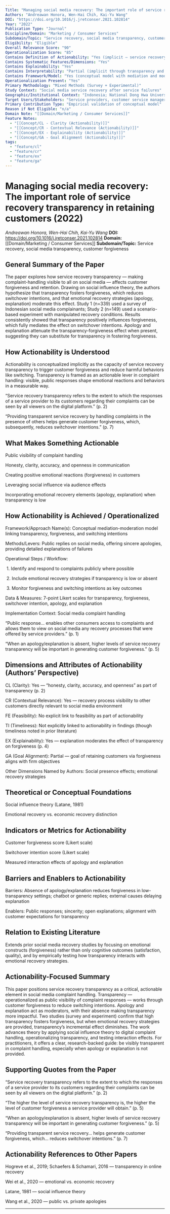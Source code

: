 ```yaml
---
Title: "Managing social media recovery: The important role of service recovery transparency in retaining customers"
Authors: "Andreawan Honora, Wen-Hai Chih, Kai-Yu Wang"
DOI: "https://doi.org/10.1016/j.jretconser.2021.102814"
Year: "2022"
Publication Type: "Journal"
Discipline/Domain: "Marketing / Consumer Services"
Subdomain/Topic: "Service recovery, social media transparency, customer forgiveness"
Eligibility: "Eligible"
Overall Relevance Score: "90"
Operationalization Score: "85"
Contains Definition of Actionability: "Yes (implicit — service recovery transparency is treated as actionable through defined mechanisms)"
Contains Systematic Features/Dimensions: "Yes"
Contains Explainability: "Yes"
Contains Interpretability: "Partial (implicit through transparency and clarity concepts)"
Contains Framework/Model: "Yes (conceptual model with mediation and moderation)"
Operationalization Present: "Yes"
Primary Methodology: "Mixed Methods (Survey + Experimental)"
Study Context: "Social media service recovery after service failures"
Geographic/Institutional Context: "Indonesia; National Dong Hwa University; Brock University"
Target Users/Stakeholders: "Service providers, customer service managers, social media teams"
Primary Contribution Type: "Empirical validation of conceptual model"
Reason if Not Eligible: "n/a"
Domain Note: "[[Domain/Marketing / Consumer Services]]"
Feature Notes:
  - "[[Concept/CL - Clarity (Actionability)]]"
  - "[[Concept/CR - Contextual Relevance (Actionability)]]"
  - "[[Concept/EX - Explainability (Actionability)]]"
  - "[[Concept/GA - Goal Alignment (Actionability)]]"
tags:
  - "feature/cl"
  - "feature/cr"
  - "feature/ex"
  - "feature/ga"
---
```

# Managing social media recovery: The important role of service recovery transparency in retaining customers (2022)
*Andreawan Honora, Wen-Hai Chih, Kai-Yu Wang*
**DOI:** https://doi.org/10.1016/j.jretconser.2021.102814
**Domain:** [[Domain/Marketing / Consumer Services]]
**Subdomain/Topic:** Service recovery, social media transparency, customer forgiveness

## General Summary of the Paper
The paper explores how service recovery transparency — making complaint-handling visible to all on social media — affects customer forgiveness and retention. Drawing on social influence theory, the authors hypothesize that transparency fosters forgiveness, which reduces switchover intentions, and that emotional recovery strategies (apology, explanation) moderate this effect. Study 1 (n=339) used a survey of Indonesian social media complainants; Study 2 (n=149) used a scenario-based experiment with manipulated recovery conditions. Results consistently showed that transparency positively influences forgiveness, which fully mediates the effect on switchover intentions. Apology and explanation attenuate the transparency-forgiveness effect when present, suggesting they can substitute for transparency in fostering forgiveness.

## How Actionability is Understood
Actionability is conceptualized implicitly as the capacity of service recovery transparency to trigger customer forgiveness and reduce harmful behaviors like switching. Transparency is framed as an actionable lever in complaint handling: visible, public responses shape emotional reactions and behaviors in a measurable way.

  
“Service recovery transparency refers to the extent to which the responses of a service provider to its customers regarding their complaints can be seen by all viewers on the digital platform.” (p. 2)  

  
“Providing transparent service recovery by handling complaints in the presence of others helps generate customer forgiveness, which, subsequently, reduces switchover intentions.” (p. 7)

## What Makes Something Actionable
Public visibility of complaint handling

Honesty, clarity, accuracy, and openness in communication

Creating positive emotional reactions (forgiveness) in customers

Leveraging social influence via audience effects

Incorporating emotional recovery elements (apology, explanation) when transparency is low

## How Actionability is Achieved / Operationalized
Framework/Approach Name(s): Conceptual mediation-moderation model linking transparency, forgiveness, and switching intentions  

Methods/Levers: Public replies on social media, offering sincere apologies, providing detailed explanations of failures  

Operational Steps / Workflow:  

 1. Identify and respond to complaints publicly where possible  

 2. Include emotional recovery strategies if transparency is low or absent  

 3. Monitor forgiveness and switching intentions as key outcomes  

Data &amp; Measures: 7-point Likert scales for transparency, forgiveness, switchover intention, apology, and explanation  

Implementation Context: Social media complaint handling  

  
“Public response… enables other consumers access to complaints and allows them to view on social media any recovery processes that were offered by service providers.” (p. 1)  

  
“When an apology/explanation is absent, higher levels of service recovery transparency will be important in generating customer forgiveness.” (p. 5)

## Dimensions and Attributes of Actionability (Authors’ Perspective)
CL (Clarity): Yes — “honesty, clarity, accuracy, and openness” as part of transparency (p. 2)  

CR (Contextual Relevance): Yes — recovery process visibility to other customers directly relevant to social media environment  

FE (Feasibility): No explicit link to feasibility as part of actionability  

TI (Timeliness): Not explicitly linked to actionability in findings (though timeliness noted in prior literature)  

EX (Explainability): Yes — explanation moderates the effect of transparency on forgiveness (p. 4)  

GA (Goal Alignment): Partial — goal of retaining customers via forgiveness aligns with firm objectives  

Other Dimensions Named by Authors: Social presence effects; emotional recovery strategies

## Theoretical or Conceptual Foundations
Social influence theory (Latane, 1981)  

Emotional recovery vs. economic recovery distinction

## Indicators or Metrics for Actionability
Customer forgiveness score (Likert scale)  

Switchover intention score (Likert scale)  

Measured interaction effects of apology and explanation

## Barriers and Enablers to Actionability
Barriers: Absence of apology/explanation reduces forgiveness in low-transparency settings; chatbot or generic replies; external causes delaying explanation  

Enablers: Public responses; sincerity; open explanations; alignment with customer expectations for transparency

## Relation to Existing Literature
Extends prior social media recovery studies by focusing on emotional constructs (forgiveness) rather than only cognitive outcomes (satisfaction, quality), and by empirically testing how transparency interacts with emotional recovery strategies.

## Actionability-Focused Summary
This paper positions service recovery transparency as a critical, actionable element in social media complaint handling. Transparency — operationalized as public visibility of complaint responses — works through customer forgiveness to reduce switching intentions. Apology and explanation act as moderators, with their absence making transparency more impactful. Two studies (survey and experiment) confirm that high transparency fosters forgiveness, but when emotional recovery strategies are provided, transparency’s incremental effect diminishes. The work advances theory by applying social influence theory to digital complaint handling, operationalizing transparency, and testing interaction effects. For practitioners, it offers a clear, research-backed guide: be visibly transparent in complaint handling, especially when apology or explanation is not provided.

## Supporting Quotes from the Paper
“Service recovery transparency refers to the extent to which the responses of a service provider to its customers regarding their complaints can be seen by all viewers on the digital platform.” (p. 2)  

“The higher the level of service recovery transparency is, the higher the level of customer forgiveness a service provider will obtain.” (p. 5)  

“When an apology/explanation is absent, higher levels of service recovery transparency will be important in generating customer forgiveness.” (p. 5)  

“Providing transparent service recovery… helps generate customer forgiveness, which… reduces switchover intentions.” (p. 7)

## Actionability References to Other Papers
Hogreve et al., 2019; Schaefers &amp; Schamari, 2016 — transparency in online recovery  

Wei et al., 2020 — emotional vs. economic recovery  

Latane, 1981 — social influence theory  

Wang et al., 2020 — public vs. private apologies

---
